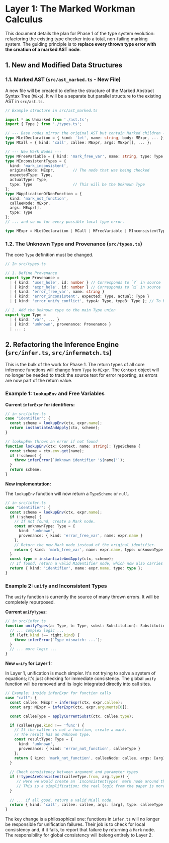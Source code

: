 # Layer 1: The Marked Workman Calculus

This document details the plan for Phase 1 of the type system evolution: refactoring the existing type checker into a total, non-failing marking system. The guiding principle is to **replace every thrown type error with the creation of a marked AST node**.

## 1. New and Modified Data Structures

### 1.1. Marked AST (`src/ast_marked.ts` - New File)

A new file will be created to define the structure of the Marked Abstract Syntax Tree (`MExp`). It will be a separate but parallel structure to the existing AST in `src/ast.ts`.

```typescript
// Example structure in src/ast_marked.ts

import * as Unmarked from './ast.ts';
import { Type } from './types.ts';

// --- Base nodes mirror the original AST but contain Marked children ---
type MLetDeclaration = { kind: 'let', name: string, body: MExpr, ... };
type MCall = { kind: 'call', callee: MExpr, args: MExpr[], ... };

// --- New Mark Nodes --- 
type MFreeVariable = { kind: 'mark_free_var', name: string, type: Type };
type MInconsistentTypes = {
  kind: 'mark_inconsistent',
  originalNode: MExpr,        // The node that was being checked
  expectedType: Type,
  actualType: Type,
  type: Type                  // This will be the Unknown Type
};
type MApplicationOfNonFunction = {
  kind: 'mark_not_function',
  calleeNode: MExpr,
  args: MExpr[],
  type: Type
};
// ... and so on for every possible local type error.

type MExpr = MLetDeclaration | MCall | MFreeVariable | MInconsistentTypes | ...;
```

### 1.2. The Unknown Type and Provenance (`src/types.ts`)

The core `Type` definition must be changed.

```typescript
// In src/types.ts

// 1. Define Provenance
export type Provenance =
  | { kind: 'user_hole', id: number } // Corresponds to `?` in source
  | { kind: 'expr_hole', id: number } // Corresponds to `□` in source
  | { kind: 'error_free_var', name: string }
  | { kind: 'error_inconsistent', expected: Type, actual: Type }
  | { kind: 'error_unify_conflict', typeA: Type, typeB: Type }; // To be used in Layer 2

// 2. Add the Unknown type to the main Type union
export type Type =
  | { kind: 'var', ... }
  | { kind: 'unknown', provenance: Provenance }
  | ... ;
```

## 2. Refactoring the Inference Engine (`src/infer.ts`, `src/infermatch.ts`)

This is the bulk of the work for Phase 1. The return types of all core inference functions will change from `Type` to `MExpr`. The `Context` object will no longer be needed to track the source text for error reporting, as errors are now part of the return value.

### Example 1: `lookupEnv` and Free Variables

**Current `inferExpr` for identifiers:**
```typescript
// in src/infer.ts
case "identifier": {
  const scheme = lookupEnv(ctx, expr.name);
  return instantiateAndApply(ctx, scheme);
}

// lookupEnv throws an error if not found
function lookupEnv(ctx: Context, name: string): TypeScheme {
  const scheme = ctx.env.get(name);
  if (!scheme) {
    throw inferError(`Unknown identifier '${name}'`);
  }
  return scheme;
}
```

**New implementation:**

The `lookupEnv` function will now return a `TypeScheme` or `null`.

```typescript
// in src/infer.ts
case "identifier": {
  const scheme = lookupEnv(ctx, expr.name);
  if (!scheme) {
    // If not found, create a Mark node.
    const unknownType: Type = { 
      kind: 'unknown', 
      provenance: { kind: 'error_free_var', name: expr.name } 
    };
    // Return the new Mark node instead of the original identifier.
    return { kind: 'mark_free_var', name: expr.name, type: unknownType };
  }
  const type = instantiateAndApply(ctx, scheme);
  // If found, return a valid MIdentifier node, which now also carries its type.
  return { kind: 'identifier', name: expr.name, type: type };
}
```

### Example 2: `unify` and Inconsistent Types

The `unify` function is currently the source of many thrown errors. It will be completely repurposed.

**Current `unifyTypes`:**
```typescript
// in src/infer.ts
function unifyTypes(a: Type, b: Type, subst: Substitution): Substitution {
  // ... complex logic ...
  if (left.kind !== right.kind) {
    throw inferError(`Type mismatch: ...`);
  }
  // ... more logic ...
}
```

**New `unify` for Layer 1:**

In Layer 1, unification is much simpler. It's not trying to solve a system of equations; it's just checking for immediate consistency. The global `unify` function will be removed and its logic integrated directly into call sites.

```typescript
// Example: inside inferExpr for function calls
case "call": {
  const callee: MExpr = inferExpr(ctx, expr.callee);
  const arg: MExpr = inferExpr(ctx, expr.arguments[0]);

  const calleeType = applyCurrentSubst(ctx, callee.type);

  if (calleeType.kind !== 'func') {
    // If the callee is not a function, create a mark.
    // The result has an Unknown type.
    const resultType: Type = { 
      kind: 'unknown', 
      provenance: { kind: 'error_not_function', calleeType } 
    };
    return { kind: 'mark_not_function', calleeNode: callee, args: [arg], type: resultType };
  }
  
  // Check consistency between argument and parameter types
  if (!typesAreConsistent(calleeType.from, arg.type)) {
     // Here we would create an `InconsistentTypes` mark node around the argument.
     // This is a simplification; the real logic from the paper is more nuanced.
  }
  
  // ... if all good, return a valid MCall node.
  return { kind: 'call', callee: callee, args: [arg], type: calleeType.to }
}
```

The key change is a philosophical one: functions in `infer.ts` will no longer be responsible for unification failures. Their job is to check for local consistency and, if it fails, to report that failure by returning a `Mark` node. The responsibility for global consistency will belong entirely to Layer 2.
